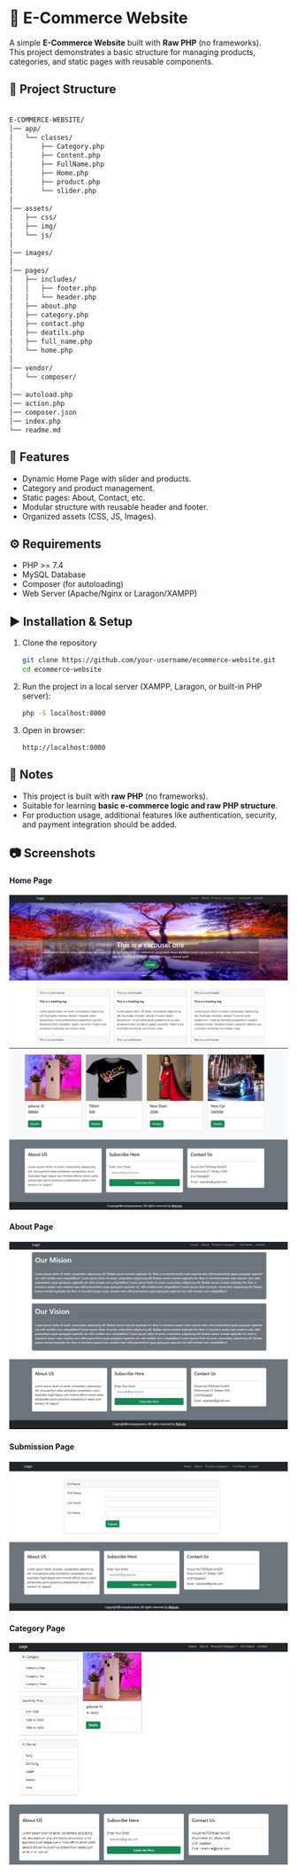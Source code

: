 # 🛒 E-Commerce Website  

A simple **E-Commerce Website** built with **Raw PHP** (no frameworks).  
This project demonstrates a basic structure for managing products, categories, and static pages with reusable components.  


## 📂 Project Structure  

```

E-COMMERCE-WEBSITE/
│── app/
│   └── classes/
│       ├── Category.php
│       ├── Content.php
│       ├── FullName.php
│       ├── Home.php
│       ├── product.php
│       └── slider.php
│
│── assets/
│   ├── css/
│   ├── img/
│   └── js/
│
│── images/
│
│── pages/
│   ├── includes/
│   │   ├── footer.php
│   │   └── header.php
│   ├── about.php
│   ├── category.php
│   ├── contact.php
│   ├── deatils.php
│   ├── full_name.php
│   └── home.php
│
│── vendor/
│   └── composer/
│
│── autoload.php
│── action.php
│── composer.json
│── index.php
└── readme.md

````


## 🚀 Features  
- Dynamic Home Page with slider and products.  
- Category and product management.  
- Static pages: About, Contact, etc.  
- Modular structure with reusable header and footer.  
- Organized assets (CSS, JS, Images).  


## ⚙️ Requirements  
- PHP >= 7.4  
- MySQL Database  
- Composer (for autoloading)  
- Web Server (Apache/Nginx or Laragon/XAMPP)  


## ▶️ Installation & Setup  
1. Clone the repository  
   ```bash
   git clone https://github.com/your-username/ecommerce-website.git
   cd ecommerce-website
    ```

2. Run the project in a local server (XAMPP, Laragon, or built-in PHP server):

   ```bash
   php -S localhost:8000
   ```

3. Open in browser:

   ```
   http://localhost:8000
   ```


## 📌 Notes

* This project is built with **raw PHP** (no frameworks).
* Suitable for learning **basic e-commerce logic and raw PHP structure**.
* For production usage, additional features like authentication, security, and payment integration should be added.

## 📷 Screenshots

#### Home Page

![Home](images/home.png)
![Home](images/footer.png)

#### About Page

![Home](images/about.png)

#### Submission Page

![Home](images/submission.png)

#### Category Page

![Home](images/Category.png)
